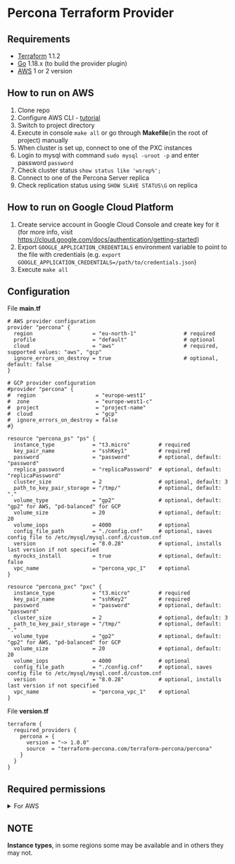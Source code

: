 Percona Terraform Provider
=========================

## Requirements

- [Terraform](https://www.terraform.io/downloads.html) 1.1.2
- [Go](https://golang.org/doc/install) 1.18.x (to build the provider plugin)
- [AWS](https://docs.aws.amazon.com/cli/latest/userguide/getting-started-install.html) 1 or 2 version
## How to run on AWS

1. Clone repo
2. Configure AWS CLI - [tutorial](https://docs.aws.amazon.com/cli/latest/userguide/cli-configure-quickstart.html)
3. Switch to project directory
4. Execute in console `make all` or go through **Makefile**(in the root of project) manually
5. When cluster is set up, connect to one of the PXC instances
6. Login to mysql with command `sudo mysql -uroot -p` and enter password `password`
7. Check cluster status `show status like 'wsrep%';`
8. Connect to one of the Percona Server replica
9. Check replication status using `SHOW SLAVE STATUS\G` on replica

## How to run on Google Cloud Platform
1. Create service account in Google Cloud Console and create key for it (for more info, visit https://cloud.google.com/docs/authentication/getting-started)
2. Export `GOOGLE_APPLICATION_CREDENTIALS` environment variable to point to the file with credentials (e.g. `export GOOGLE_APPLICATION_CREDENTIALS=/path/to/credentials.json`)
3. Execute `make all`

## Configuration

File **main.tf**

```
# AWS provider configuration
provider "percona" {
  region                   = "eu-north-1"               # required
  profile                  = "default"                  # optional
  cloud                    = "aws"                      # required, supported values: "aws", "gcp"
  ignore_errors_on_destroy = true                       # optional, default: false
}

# GCP provider configuration
#provider "percona" {
#  region                   = "europe-west1"
#  zone                     = "europe-west1-c"
#  project                  = "project-name"
#  cloud                    = "gcp"
#  ignore_errors_on_destroy = false
#}

resource "percona_ps" "ps" {
  instance_type            = "t3.micro"         # required
  key_pair_name            = "sshKey1"          # required
  password                 = "password"         # optional, default: "password"
  replica_password         = "replicaPassword"  # optional, default: "replicaPassword"
  cluster_size             = 2                  # optional, default: 3
  path_to_key_pair_storage = "/tmp/"            # optional, default: "."
  volume_type              = "gp2"              # optional, default: "gp2" for AWS, "pd-balanced" for GCP
  volume_size              = 20                 # optional, default: 20
  volume_iops              = 4000               # optional
  config_file_path         = "./config.cnf"     # optional, saves config file to /etc/mysql/mysql.conf.d/custom.cnf
  version                  = "8.0.28"           # optional, installs last version if not specified
  myrocks_install          = true               # optional, default: false
  vpc_name                 = "percona_vpc_1"    # optional
}

resource "percona_pxc" "pxc" {
  instance_type            = "t3.micro"         # required
  key_pair_name            = "sshKey2"          # required
  password                 = "password"	        # optional, default: "password"
  cluster_size             = 2      	        # optional, default: 3
  path_to_key_pair_storage = "/tmp/"            # optional, default: "."
  volume_type              = "gp2"              # optional, default: "gp2" for AWS, "pd-balanced" for GCP
  volume_size              = 20                 # optional, default: 20
  volume_iops              = 4000               # optional
  config_file_path         = "./config.cnf"     # optional, saves config file to /etc/mysql/mysql.conf.d/custom.cnf
  version                  = "8.0.28"           # optional, installs last version if not specified
  vpc_name                 = "percona_vpc_1"    # optional
}
```

File **version.tf**

```
terraform {
  required_providers {
    percona = {
      version = "~> 1.0.0"
      source  = "terraform-percona.com/terraform-percona/percona"
    }
  }
}
```

## Required permissions
<details>
<summary>For AWS</summary>

```
//Custom policies set
{
    "Version": "2012-10-17",
    "Statement": [
        {
            "Sid": "VisualEditor0",
            "Effect": "Allow",
            "Action": [
                "ec2:CreateDhcpOptions",
                "ec2:AuthorizeSecurityGroupIngress",
                "ec2:DeleteSubnet",
                "ec2:DescribeInstances",
                "ec2:MonitorInstances",
                "ec2:CreateKeyPair",
                "ec2:AttachInternetGateway",
                "ec2:UpdateSecurityGroupRuleDescriptionsIngress",
                "ec2:AssociateRouteTable",
                "ec2:DeleteRouteTable",
                "ec2:StartInstances",
                "ec2:RevokeSecurityGroupEgress",
                "ec2:CreateRoute",
                "ec2:CreateInternetGateway",
                "ec2:DescribeVolumes",
                "ec2:DeleteInternetGateway",
                "ec2:DescribeReservedInstances",
                "ec2:DescribeKeyPairs",
                "ec2:DescribeRouteTables",
                "ec2:DetachVolume",
                "ec2:UpdateSecurityGroupRuleDescriptionsEgress",
                "ec2:DescribeReservedInstancesOfferings",
                "ec2:CreateRouteTable",
                "ec2:RunInstances",
                "ec2:ModifySecurityGroupRules",
                "ec2:StopInstances",
                "ec2:CreateVolume",
                "ec2:RevokeSecurityGroupIngress",
                "ec2:DescribeSecurityGroupRules",
                "ec2:DeleteDhcpOptions",
                "ec2:DescribeInstanceTypes",
                "ec2:DeleteVpc",
                "ec2:AssociateAddress",
                "ec2:CreateSubnet",
                "ec2:DescribeSubnets",
                "ec2:DeleteKeyPair",
                "ec2:AttachVolume",
                "ec2:DisassociateAddress",
                "ec2:DescribeAddresses",
                "ec2:PurchaseReservedInstancesOffering",
                "ec2:DescribeInstanceAttribute",
                "ec2:CreateVpc",
                "ec2:DescribeDhcpOptions",
                "ec2:DescribeAvailabilityZones",
                "ec2:CreateSecurityGroup",
                "ec2:ModifyVpcAttribute",
                "ec2:ModifyReservedInstances",
                "ec2:DescribeInstanceStatus",
                "ec2:RebootInstances",
                "ec2:AuthorizeSecurityGroupEgress",
                "ec2:AssociateDhcpOptions",
                "ec2:TerminateInstances",
                "ec2:DescribeIamInstanceProfileAssociations",
                "ec2:DescribeTags",
                "ec2:DeleteRoute",
                "ec2:AllocateAddress",
                "ec2:DescribeSecurityGroups",
                "ec2:DescribeImages",
                "ec2:DescribeVpcs",
                "ec2:DeleteSecurityGroup",
                "ec2:CreateNetworkInterface",
                "ec2:DescribeInternetGateways",
                "ec2:DescribeVpcAttribute",
                "ec2:DeleteNetworkInterface",
                "ec2:DeleteSecurityGroup",
                "ec2:ModifyNetworkInterfaceAttribute",
            ],
            "Resource": "*"
        }
    ]
}

//AmazonEC2ContainerServiceAutoscaleRole
{
    "Version": "2012-10-17",
    "Statement": [
        {
            "Effect": "Allow",
            "Action": [
                "ecs:DescribeServices",
                "ecs:UpdateService"
            ],
            "Resource": [
                "*"
            ]
        },
        {
            "Effect": "Allow",
            "Action": [
                "cloudwatch:DescribeAlarms",
                "cloudwatch:PutMetricAlarm"
            ],
            "Resource": [
                "*"
            ]
        }
    ]
}

```

</details>

## NOTE

**Instance types**, in some regions some may be available and in others they may not.
